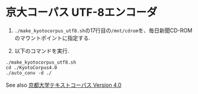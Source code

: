 # 京大コーパス UTF-8エンコーダ

1. `./make_kyotocorpus_utf8.sh`の17行目の`/mnt/cdrom`を、毎日新聞CD-ROMのマウントポイントに指定する.

2. 以下のコマンドを実行.

```
./make_kyotocorpus_utf8.sh
cd ./KyotoCorpus4.0
./auto_conv -d ./
```
See also [京都大学テキストコーパス Version 4.0](http://nlp.ist.i.kyoto-u.ac.jp/index.php?%E4%BA%AC%E9%83%BD%E5%A4%A7%E5%AD%A6%E3%83%86%E3%82%AD%E3%82%B9%E3%83%88%E3%82%B3%E3%83%BC%E3%83%91%E3%82%B9)
